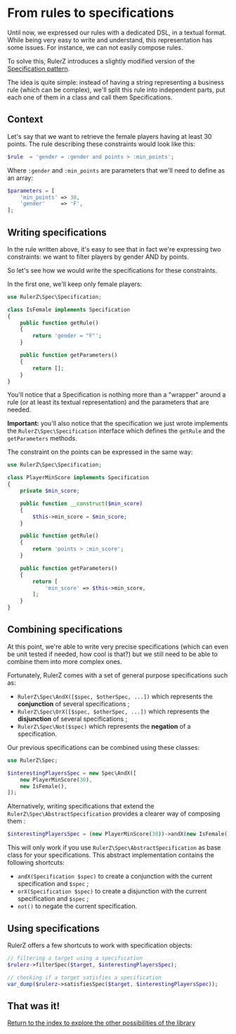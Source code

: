 From rules to specifications
============================

Until now, we expressed our rules with a dedicated DSL, in a textual format.
While being very easy to write and understand, this representation has some
issues. For instance, we can not easily compose rules.

To solve this, RulerZ introduces a slightly modified version of the
[Specification pattern](http://en.wikipedia.org/wiki/Specification_pattern).

The idea is quite simple: instead of having a string representing a business
rule (which can be complex), we'll split this rule into independent parts, put
each one of them in a class and call them Specifications.

## Context

Let's say that we want to retrieve the female players having at least 30 points.
The rule describing these constraints would look like this:

```php
$rule  = 'gender = :gender and points > :min_points';
```

Where `:gender` and `:min_points` are parameters that we'll need to define as
an array:

```php
$parameters = [
    'min_points' => 30,
    'gender'     => 'F',
];
```

## Writing specifications

In the rule written above, it's easy to see that in fact we're expressing two
constraints: we want to filter players by gender AND by points.

So let's see how we would write the specifications for these constraints.

In the first one, we'll keep only female players:

```php
use RulerZ\Spec\Specification;

class IsFemale implements Specification
{
    public function getRule()
    {
        return 'gender = "F"';
    }

    public function getParameters()
    {
        return [];
    }
}
```

You'll notice that a Specification is nothing more than a "wrapper" around a
rule (or at least its textual representation) and the parameters that are
needed.

**Important:** you'll also notice that the specification we just wrote
implements the `RulerZ\Spec\Specification` interface which defines the `getRule`
and the `getParameters` methods.

The constraint on the points can be expressed in the same way:

```php
use RulerZ\Spec\Specification;

class PlayerMinScore implements Specification
{
    private $min_score;

    public function __construct($min_score)
    {
        $this->min_score = $min_score;
    }

    public function getRule()
    {
        return 'points > :min_score';
    }

    public function getParameters()
    {
        return [
            'min_score' => $this->min_score,
        ];
    }
}
```

## Combining specifications

At this point, we're able to write very precise specifications (which can even
be unit tested if needed, how cool is that?) but we still need to be able to
combine them into more complex ones.

Fortunately, RulerZ comes with a set of general purpose specifications such as:

* `RulerZ\Spec\AndX([$spec, $otherSpec, ...])` which represents the **conjunction**
  of several specifications ;
* `RulerZ\Spec\OrX([$spec, $otherSpec, ...])` which represents the **disjunction**
  of several specifications ;
* `RulerZ\Spec\Not($spec)` which represents the **negation** of a specification.

Our previous specifications can be combined using these classes:

```php
use RulerZ\Spec;

$interestingPlayersSpec = new Spec\AndX([
    new PlayerMinScore(30),
    new IsFemale(),
]);
```

Alternatively, writing specifications that extend the
`RulerZ\Spec\AbstractSpecification` provides a clearer way of composing them :

```php
$interestingPlayersSpec = (new PlayerMinScore(30))->andX(new IsFemale());
```

This will only work if you use `RulerZ\Spec\AbstractSpecification` as base class
for your specifications. This abstract implementation contains the following
shortcuts:

* `andX(Specification $spec)` to create a conjunction with the current
  specification and `$spec` ;
* `orX(Specification $spec)` to create a disjunction with the current
  specification and `$spec` ;
* `not()` to negate the current specification.

## Using specifications

RulerZ offers a few shortcuts to work with specification objects:

```php
// filtering a target using a specification
$rulerz->filterSpec($target, $interestingPlayersSpec);

// checking if a target satisfies a specification
var_dump($rulerz->satisfiesSpec($target, $interestingPlayersSpec));
```

## That was it!

[Return to the index to explore the other possibilities of the library](index.md)
